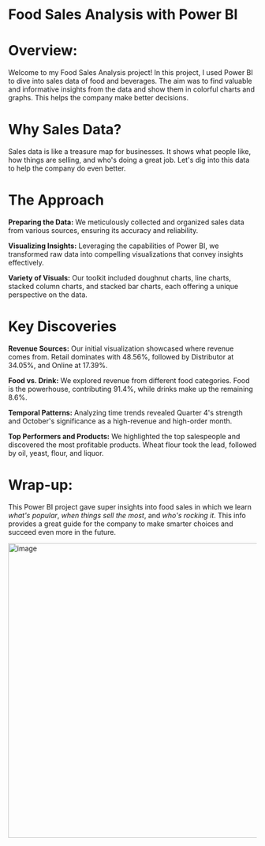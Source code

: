 # Food Sales Analysis with Power BI

# Overview:
Welcome to my Food Sales Analysis project! In this project, I used Power BI to dive into sales data of food and beverages. The aim was to find valuable and informative insights from the data and show them in colorful charts and graphs. This helps the company make better decisions.

# Why Sales Data?
Sales data is like a treasure map for businesses. It shows what people like, how things are selling, and who's doing a great job. Let's dig into this data to help the company do even better.

# The Approach
**Preparing the Data:**  We meticulously collected and organized sales data from various sources, ensuring its accuracy and reliability.

**Visualizing Insights:** Leveraging the capabilities of Power BI, we transformed raw data into compelling visualizations that convey insights effectively.

**Variety of Visuals:** Our toolkit included doughnut charts, line charts, stacked column charts, and stacked bar charts, each offering a unique perspective on the data.

# Key Discoveries
**Revenue Sources:** Our initial visualization showcased where revenue comes from. Retail dominates with 48.56%, followed by Distributor at 34.05%, and Online at 17.39%.

**Food vs. Drink:** We explored revenue from different food categories. Food is the powerhouse, contributing 91.4%, while drinks make up the remaining 8.6%.

**Temporal Patterns:** Analyzing time trends revealed Quarter 4's strength and October's significance as a high-revenue and high-order month.

**Top Performers and Products:** We highlighted the top salespeople and discovered the most profitable products. Wheat flour took the lead, followed by oil, yeast, flour, and liquor.


# Wrap-up: 

This Power BI project gave super insights into food sales in which we learn *what's popular*, *when things sell the most*, and *who's rocking it*. This info provides a great guide for the company to make smarter choices and succeed even more in the future.

<img width="597" alt="image" src="https://github.com/Priyans223/Food-and-Beverage-Sales-Analysis/assets/139046513/07a10339-211d-4a5e-aba4-b1cc589b9623">




